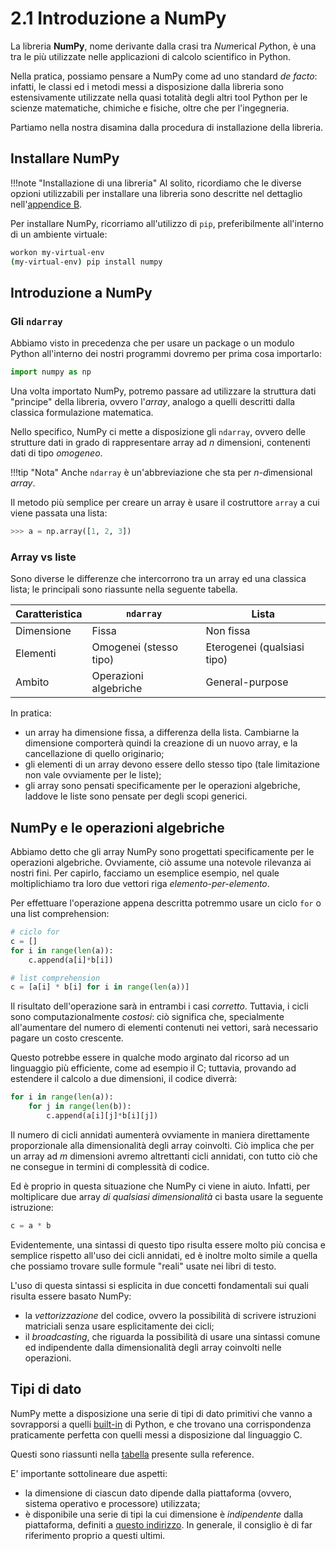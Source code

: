 # 2.1 Introduzione a NumPy

La libreria **NumPy**, nome derivante dalla crasi tra <em>Num</em>erical <em>Py</em>thon, è una tra le più utilizzate nelle applicazioni di calcolo scientifico in Python.

Nella pratica, possiamo pensare a NumPy come ad uno standard *de facto*: infatti, le classi ed i metodi messi a disposizione dalla libreria sono estensivamente utilizzate nella quasi totalità degli altri tool Python per le scienze matematiche, chimiche e fisiche, oltre che per l'ingegneria.

Partiamo nella nostra disamina dalla procedura di installazione della libreria.

## Installare NumPy

!!!note "Installazione di una libreria"
    Al solito, ricordiamo che le diverse opzioni utilizzabili per installare una libreria sono descritte nel dettaglio nell'[appendice B](../../../appendix/02_libraries/lecture.md).

Per installare NumPy, ricorriamo all'utilizzo di `pip`, preferibilmente all'interno di un ambiente virtuale:

```sh
workon my-virtual-env
(my-virtual-env) pip install numpy
```

## Introduzione a NumPy

### Gli `ndarray`

Abbiamo visto in precedenza che per usare un package o un modulo Python all'interno dei nostri programmi dovremo per prima cosa importarlo:

```py
import numpy as np
```

Una volta importato NumPy, potremo passare ad utilizzare la struttura dati "principe" della libreria, ovvero l'*array*, analogo a quelli descritti dalla classica formulazione matematica.


Nello specifico, NumPy ci mette a disposizione gli `ndarray`, ovvero delle strutture dati in grado di rappresentare array ad $n$ dimensioni, contenenti dati di tipo *omogeneo*.

!!!tip "Nota"
    Anche `ndarray` è un'abbreviazione che sta per <em>n-d</em>imensional *array*.

Il metodo più semplice per creare un array è usare il costruttore `array` a cui viene passata una lista:

```py
>>> a = np.array([1, 2, 3])
```

### Array vs liste

Sono diverse le differenze che intercorrono tra un array ed una classica lista; le principali sono riassunte nella seguente tabella.

| Caratteristica | `ndarray`              | Lista                       |
| -------------- | ---------------------- | --------------------------- |
| Dimensione     | Fissa                  | Non fissa                   |
| Elementi       | Omogenei (stesso tipo) | Eterogenei (qualsiasi tipo) |
| Ambito         | Operazioni algebriche  | General-purpose             |

In pratica:

* un array ha dimensione fissa, a differenza della lista. Cambiarne la dimensione comporterà quindi la creazione di un nuovo array, e la cancellazione di quello originario;
* gli elementi di un array devono essere dello stesso tipo (tale limitazione non vale ovviamente per le liste);
* gli array sono pensati specificamente per le operazioni algebriche, laddove le liste sono pensate per degli scopi generici.

## NumPy e le operazioni algebriche

Abbiamo detto che gli array NumPy sono progettati specificamente per le operazioni algebriche. Ovviamente, ciò assume una notevole rilevanza ai nostri fini. Per capirlo, facciamo un esemplice esempio, nel quale moltiplichiamo tra loro due vettori riga *elemento-per-elemento*.

Per effettuare l'operazione appena descritta potremmo usare un ciclo `for` o una list comprehension:

```py
# ciclo for
c = []
for i in range(len(a)):
    c.append(a[i]*b[i])

# list comprehension
c = [a[i] * b[i] for i in range(len(a))]
```

Il risultato dell'operazione sarà in entrambi i casi *corretto*. Tuttavia, i cicli sono computazionalmente *costosi*: ciò significa che, specialmente all'aumentare del numero di elementi contenuti nei vettori, sarà necessario pagare un costo crescente.

Questo potrebbe essere in qualche modo arginato dal ricorso ad un linguaggio più efficiente, come ad esempio il C; tuttavia, provando ad estendere il calcolo a due dimensioni, il codice diverrà:

```py
for i in range(len(a)):
    for j in range(len(b)):
        c.append(a[i][j]*b[i][j])
```

Il numero di cicli annidati aumenterà ovviamente in maniera direttamente proporzionale alla dimensionalità degli array coinvolti. Ciò implica che per un array ad $m$ dimensioni avremo altrettanti cicli annidati, con tutto ciò che ne consegue in termini di complessità di codice.

Ed è proprio in questa situazione che NumPy ci viene in aiuto. Infatti, per moltiplicare due array *di qualsiasi dimensionalità* ci basta usare la seguente istruzione:

```py
c = a * b
```

Evidentemente, una sintassi di questo tipo risulta essere molto più concisa e semplice rispetto all'uso dei cicli annidati, ed è inoltre molto simile a quella che possiamo trovare sulle formule "reali" usate nei libri di testo.

L'uso di questa sintassi si esplicita in due concetti fondamentali sui quali risulta essere basato NumPy:

* la *vettorizzazione* del codice, ovvero la possibilità di scrivere istruzioni matriciali senza usare esplicitamente dei cicli;
* il *broadcasting*, che riguarda la possibilità di usare una sintassi comune ed indipendente dalla dimensionalità degli array coinvolti nelle operazioni.

## Tipi di dato

NumPy mette a disposizione una serie di tipi di dato primitivi che vanno a sovrapporsi a quelli [built-in](../../../01_python/01_intro/01_intro.md#tipi-built-in-in-python) di Python, e che trovano una corrispondenza praticamente perfetta con quelli messi a disposizione dal linguaggio C.

Questi sono riassunti nella [tabella](https://numpy.org/doc/stable/user/basics.types.html#array-types-and-conversions-between-types) presente sulla reference.

E' importante sottolineare due aspetti:

* la dimensione di ciascun dato dipende dalla piattaforma (ovvero, sistema operativo e processore) utilizzata;
* è disponibile una serie di tipi la cui dimensione è *indipendente* dalla piattaforma, definiti a [questo indirizzo](https://numpy.org/doc/stable/reference/arrays.scalars.html#sized-aliases). In generale, il consiglio è di far riferimento proprio a questi ultimi.
